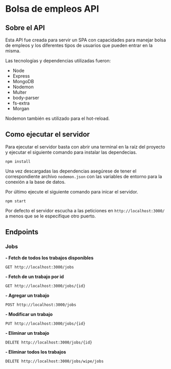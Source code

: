 # Bolsa de empleos API

## Sobre el API

Esta API fue creada para servir un SPA con capacidades para manejar bolsa de empleos y los diferentes tipos de usuarios que pueden entrar en la misma.

Las tecnologías y dependencias utilizadas fueron:

- Node
- Express
- MongoDB
- Nodemon
- Multer
- body-parser
- fs-extra
- Morgan

Nodemon también es utilizado para el hot-reload.

## Como ejecutar el servidor

Para ejecutar el servidor basta con abrir una terminal en la raíz del proyecto y ejecutar el siguiente comando para instalar las dependecias.

`npm install`

Una vez descargadas las dependencias asegúrese de tener el correspondiente archivo `nodemon.json` con las variables de entorno para la conexión a la base de datos.

Por último ejecute el siguiente comando para inicar el servidor.

`npm start`

Por defecto el servidor escucha a las peticiones en `http://localhost:3000/` a menos que se le especifique otro puerto.

## Endpoints

### Jobs

**- Fetch de todos los trabajos disponibles**

`GET http://localhost:3000/jobs`

**- Fetch de un trabajo por id**

`GET http://localhost:3000/jobs/{id}`

**- Agregar un trabajo**

`POST http://localhost:3000/jobs`

**- Modificar un trabajo**

`PUT http://localhost:3000/jobs/{id}`

**- Eliminar un trabajo**

`DELETE http://localhost:3000/jobs/{id}`

**- Eliminar todos los trabajos**

`DELETE http://localhost:3000/jobs/wipe/jobs`

